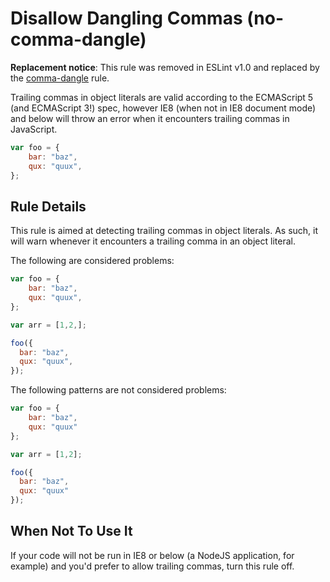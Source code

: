 # Disallow Dangling Commas (no-comma-dangle)

**Replacement notice**: This rule was removed in ESLint v1.0 and replaced by the [comma-dangle](comma-dangle.md) rule.

Trailing commas in object literals are valid according to the ECMAScript 5 (and ECMAScript 3!) spec, however IE8 (when not in IE8 document mode) and below will throw an error when it encounters trailing commas in JavaScript.

```js
var foo = {
    bar: "baz",
    qux: "quux",
};
```

## Rule Details

This rule is aimed at detecting trailing commas in object literals. As such, it will warn whenever it encounters a trailing comma in an object literal.

The following are considered problems:

```js
var foo = {
    bar: "baz",
    qux: "quux",
};

var arr = [1,2,];

foo({
  bar: "baz",
  qux: "quux",
});
```

The following patterns are not considered problems:

```js
var foo = {
    bar: "baz",
    qux: "quux"
};

var arr = [1,2];

foo({
  bar: "baz",
  qux: "quux"
});
```

## When Not To Use It

If your code will not be run in IE8 or below (a NodeJS application, for example) and you'd prefer to allow trailing commas, turn this rule off.
